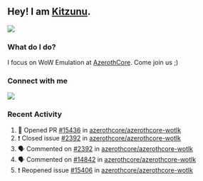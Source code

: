 ## Hey! I am [Kitzunu](https://Github.com/Kitzunu).

<!--<a href="https://github-readme-stats.kitzunu.vercel.app/api?username=Kitzunu&show_icons=true&theme=dark">
  <img align="center" src="https://github-readme-stats.kitzunu.vercel.app/api?username=Kitzunu&show_icons=true&theme=dark" />
</a>-->
<a href="https://github-readme-stats.kitzunu.vercel.app/api?username=Kitzunu&show_icons=true&theme=dark">
  <img align="center" src="https://github-readme-stats.vercel.app/api/top-langs/?username=Kitzunu&layout=compact&theme=dark" />
</a>

### What do I do?

I focus on WoW Emulation at [AzerothCore](https://Github.com/AzerothCore). Come join us ;)

### Connect with me
[![](https://img.shields.io/badge/AzerothCore%20Discord-Connect%20with%20me!-green)](https://discord.com/invite/gkt4y2x)

### Recent Activity

<!--START_SECTION:activity-->
1. 💪 Opened PR [#15436](https://github.com/azerothcore/azerothcore-wotlk/pull/15436) in [azerothcore/azerothcore-wotlk](https://github.com/azerothcore/azerothcore-wotlk)
2. ❗️ Closed issue [#2392](https://github.com/azerothcore/azerothcore-wotlk/issues/2392) in [azerothcore/azerothcore-wotlk](https://github.com/azerothcore/azerothcore-wotlk)
3. 🗣 Commented on [#2392](https://github.com/azerothcore/azerothcore-wotlk/issues/2392) in [azerothcore/azerothcore-wotlk](https://github.com/azerothcore/azerothcore-wotlk)
4. 🗣 Commented on [#14842](https://github.com/azerothcore/azerothcore-wotlk/issues/14842) in [azerothcore/azerothcore-wotlk](https://github.com/azerothcore/azerothcore-wotlk)
5. ❗️ Reopened issue [#15406](https://github.com/azerothcore/azerothcore-wotlk/issues/15406) in [azerothcore/azerothcore-wotlk](https://github.com/azerothcore/azerothcore-wotlk)
<!--END_SECTION:activity-->
